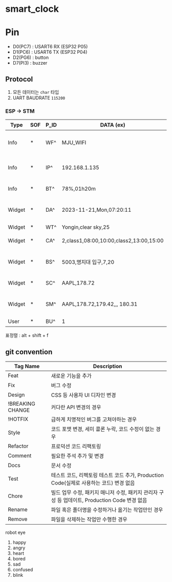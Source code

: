 # smart_clock

# Pin

- D0(PC7) : USART6 RX (ESP32 P05)
- D1(PC6) : USART6 TX (ESP32 P04)
- D2(PG6) : button
- D7(PI3) : buzzer

## Protocol

1. 모든 데이터는 `char` 타입
2. UART BAUDRATE `115200`

### ESP -> STM

| Type   | SOF | P_ID | DATA (ex)                               | EOF  | 설명                                           | 주기        |
| ------ | --- | ---- | --------------------------------------- | ---- | ---------------------------------------------- | ----------- |
| Info   | *   | WF^  | MJU_WIFI                                | '\n' | 연결된 WiFi ID                                 | 부팅 후 1회 |
| Info   | *   | IP^  | 192.168.1.135                           | '\n' | 설정을 위한 ESP32 IP                           | 부팅 후 1회 |
| Info   | *   | BT^  | 78%,01h20m                              | '\n' | 잔량 퍼센트, 남은 시간                         | 1분         |
| Widget | *   | DA^  | 2023-11-21,Mon,07:20:11                 | '\n' | yyyy-mm-dd,day,hh:mm:ss                        | 부팅 후 1회 |
| Widget | *   | WT^  | Yongin,clear sky,25                     | '\n' | 도시, 날씨, 기온                               | 1분         |
| Widget | *   | CA^  | 2,class1,08:00,10:00,class2,13:00,15:00 | '\n' | 일정 개수, 일정, 시각                          | 1일         |
| Widget | *   | BS^  | 5003,명지대 입구,7,20                   | '\n' | 노선 번호, 정류소 이름, 도착 시간1, 도착 시간2 | 30초        |
| Widget | *   | SC^  | AAPL,178.72                             | '\n' | 종목 명, 실시간 주식 가격                      | 1일         |
| Widget | *   | SM^  | AAPL,178.72,179.42,,, 180.31            | '\n' | 종목 명, 주식 가격 일별 22개 (최근 한달 종가)  | 1일         |
| User   | *   | BU^  | 1                                       | '\n' | 버튼 눌림    | Event       |  |

표정렬 : alt + shift + f

## git convention

| Tag Name         | Description                                                                                   |
| ---------------- | --------------------------------------------------------------------------------------------- |
| Feat             | 새로운 기능을 추가                                                                            |
| Fix              | 버그 수정                                                                                     |
| Design           | CSS 등 사용자 UI 디자인 변경                                                                  |
| !BREAKING CHANGE | 커다란 API 변경의 경우                                                                        |
| !HOTFIX          | 급하게 치명적인 버그를 고쳐야하는 경우                                                        |
| Style            | 코드 포맷 변경, 세미 콜론 누락, 코드 수정이 없는 경우                                         |
| Refactor         | 프로덕션 코드 리팩토링                                                                        |
| Comment          | 필요한 주석 추가 및 변경                                                                      |
| Docs             | 문서 수정                                                                                     |
| Test             | 테스트 코드, 리펙토링 테스트 코드 추가, Production Code(실제로 사용하는 코드) 변경 없음       |
| Chore            | 빌드 업무 수정, 패키지 매니저 수정, 패키지 관리자 구성 등 업데이트, Production Code 변경 없음 |
| Rename           | 파일 혹은 폴더명을 수정하거나 옮기는 작업만인 경우                                            |
| Remove           | 파일을 삭제하는 작업만 수행한 경우                                                            |

robot eye

1. happy
2. angry
3. heart
4. bored
5. sad
6. confused
7. blink
